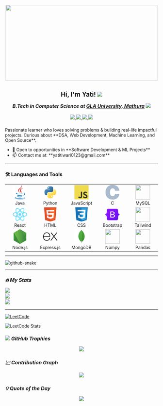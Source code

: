 <div align="center">
 <img height="250" src="https://media.giphy.com/media/v1.Y2lkPTc5MGI3NjExM3ZkOGJ6YzRyd3JtdTZhaThpcDFyOXltb3d3eW53bm5zMTM0aGJ0bCZlcD12MV9naWZzX3NlYXJjaCZjdD1n/26xBukhRckv4x5GmI/giphy.gif" width="500">
</div>

###

<h2 align="center" > Hi, I'm Yati! 
 <img width="50" src="https://media.giphy.com/media/hvRJCLFzcasrR4ia7z/giphy.gif" />
 <br>
 <p style="font-size: 16px;"> 
   <em>B.Tech in Computer Science at <a href="https://www.gla.ac.in/">GLA University, Mathura</a> 
   <img src="https://media.giphy.com/media/QssGEmpkyEOhBCb7e1/giphy.gif" width="30"> 
   </em>
 </p>
</h2>

<div align="center">
  <a href="https://www.linkedin.com/in/yati-tiwari-" target="_blank">
    <img src="https://img.shields.io/static/v1?message=LinkedIn&logo=linkedin&label=&color=0077B5&logoColor=white&labelColor=&style=for-the-badge" height="25" />
  </a>
  <a href="mailto:yatitiwari0123@gmail.com" target="_blank">
    <img src="https://img.shields.io/static/v1?message=Gmail&logo=gmail&label=&color=D14836&logoColor=white&labelColor=&style=for-the-badge" height="25" />
  </a>
  <a href="https://leetcode.com/u/yatitiwari/" target="_blank">
    <img src="https://img.shields.io/badge/LeetCode-Yati-orange?style=for-the-badge&logo=leetcode" height="25" />
  </a>
  <a href="https://codeforces.com/profile/Yati-Tiwari" target="_blank">
    <img src="https://img.shields.io/badge/Codeforces-Yati-blue?style=for-the-badge&logo=codeforces" height="25" />
  </a>
</div>

###

<div>
<p align="left">
   Passionate learner who loves solving problems & building real-life impactful projects.  
   Curious about **DSA, Web Development, Machine Learning, and Open Source**.  
 <ul>
 <li>💼 Open to opportunities in **Software Development & ML Projects**</li>
 <li>📫 Contact me at: **yatitiwari0123@gmail.com**</li>
 </ul>
</p>
</div>

---

<h3 align="left">🛠 Languages and Tools</h3>

<div align="left">
 <table>
  <tr>
    <td align="center" width="96">
      <img src="https://raw.githubusercontent.com/devicons/devicon/master/icons/java/java-original.svg" width="48" height="48" />
      <br>Java
    </td>
    <td align="center" width="96">
      <img src="https://raw.githubusercontent.com/devicons/devicon/master/icons/python/python-original.svg" width="48" height="48" />
      <br>Python
    </td>
    <td align="center" width="96">
      <img src="https://raw.githubusercontent.com/devicons/devicon/master/icons/javascript/javascript-original.svg" width="48" height="48" />
      <br>JavaScript
    </td>
    <td align="center" width="96">
      <img src="https://raw.githubusercontent.com/devicons/devicon/master/icons/c/c-original.svg" width="48" height="48" />
      <br>C
    </td>
   <td align="center" width="96">
      <img src="https://cdn.jsdelivr.net/gh/devicons/devicon/icons/mysql/mysql-original.svg" width="48" height="48" />
      <br>MySQL
    </td>
  </tr>
  <tr>
    <td align="center" width="96">
      <img src="https://raw.githubusercontent.com/devicons/devicon/master/icons/react/react-original.svg" width="48" height="48" />
      <br>React
    </td>
    <td align="center" width="96">
      <img src="https://raw.githubusercontent.com/devicons/devicon/master/icons/html5/html5-original.svg" width="48" height="48" />
      <br>HTML
    </td>
    <td align="center" width="96">
      <img src="https://raw.githubusercontent.com/devicons/devicon/master/icons/css3/css3-original.svg" width="48" height="48" />
      <br>CSS
    </td>
    <td align="center" width="96">
      <img src="https://raw.githubusercontent.com/devicons/devicon/master/icons/bootstrap/bootstrap-original.svg" width="48" height="48" />
      <br>Bootstrap
    </td>
   <td align="center" width="96">
      <img src="https://www.vectorlogo.zone/logos/tailwindcss/tailwindcss-icon.svg" width="48" height="48" />
      <br>Tailwind
    </td>
  </tr>
  <tr>
    <td align="center" width="96">
      <img src="https://raw.githubusercontent.com/devicons/devicon/master/icons/nodejs/nodejs-original.svg" width="48" height="48" />
      <br>Node.js
    </td>
    <td align="center" width="96">
      <img src="https://raw.githubusercontent.com/devicons/devicon/master/icons/express/express-original.svg" width="48" height="48" />
      <br>Express.js
    </td>
    <td align="center" width="96">
      <img src="https://raw.githubusercontent.com/devicons/devicon/master/icons/mongodb/mongodb-original.svg" width="48" height="48" />
      <br>MongoDB
    </td>
   <td align="center" width="96">
      <img src="https://cdn.jsdelivr.net/gh/devicons/devicon/icons/numpy/numpy-original.svg" width="48" height="48" />
      <br>Numpy
    </td>
   <td align="center" width="96">
      <img src="https://cdn.simpleicons.org/pandas/150458" width="48" height="48" />
      <br>Pandas
    </td>
  </tr>
 </table>
</div>

---

<picture>
  <source media="(prefers-color-scheme: dark)" srcset="https://raw.githubusercontent.com/Yati-Tiwari/Yati-Tiwari/output/github-snake-dark.svg" />
  <source media="(prefers-color-scheme: light)" srcset="https://raw.githubusercontent.com/Yati-Tiwari/Yati-Tiwari/output/github-snake.svg" />
  <img alt="github-snake" src="https://raw.githubusercontent.com/Yati-Tiwari/Yati-Tiwari/output/github-snake.svg" />
</picture>

---

<h3 align="left"><em>🔥   My Stats </em></h3>

<div align="left">
  <img src="https://github-readme-stats.vercel.app/api?username=Yati-Tiwari&theme=dark&hide_border=false" />
  <br/>
  <img src="https://nirzak-streak-stats.vercel.app/?user=Yati-Tiwari&theme=dark&hide_border=false" />
  <br/>
  <img src="https://github-readme-stats.vercel.app/api/top-langs/?username=Yati-Tiwari&theme=dark&layout=compact" />
</div>

---

[![LeetCode](https://img.shields.io/badge/LeetCode-Yati-orange?style=for-the-badge&logo=leetcode)](https://leetcode.com/u/yatitiwari/)

![LeetCode Stats](https://leetcard.jacoblin.cool/yatitiwari?theme=dark&font=baloo)

<div align="center">
  <h3 align="left"><img src="https://media.giphy.com/media/ZCN6F3FAkwsyOGU2RS/giphy.gif" width="60"> <em>GitHub Trophies </em></h3>
  <img src="https://github-profile-trophy.vercel.app?username=Yati-Tiwari&theme=dracula&column=-1&row=1" height="150" />
  
  <h3 align="left"><em>📈 Contribution Graph</em></h3>
  <img src="https://github-readme-activity-graph.vercel.app/graph?username=Yati-Tiwari&theme=react-dark&hide_border=true" />
  
  <h3 align="left"><em>💡 Quote of the Day</em></h3>
  <img src="https://quotes-github-readme.vercel.app/api?type=horizontal&theme=radical" />
</div>

